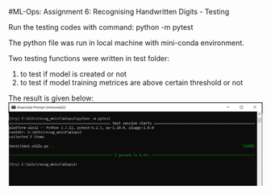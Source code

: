 #ML-Ops: 
Assignment 6:
Recognising Handwritten Digits - Testing

Run the testing codes with command: python -m pytest

The python file was run in local machine with mini-conda environment.

Two testing functions were written in test folder:
1. to test if model is created or not
2. to test if model training metrices are above certain threshold or not

The result is given below:
![](Images/test1.PNG)
